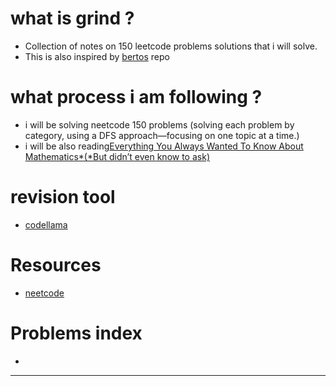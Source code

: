 # what is grind ?
- Collection of notes on 150 leetcode problems solutions that i will solve.
- This is also inspired by [bertos](https://github.com/Graffioh/bertos-inferno) repo

# what process i am following ?
 
- i will be solving neetcode 150 problems (solving each problem by category, using a DFS approach—focusing on one topic at a time.)
- i will be also reading[Everything You Always Wanted To Know About Mathematics*(*But didn’t even know to ask)](https://www.math.cmu.edu/~jmackey/151_128/bws_book.pdf)

# revision tool
 - [codellama](https://codellama.dev/problems)


# Resources
- [neetcode](https://www.youtube.com/c/neetcode)


# Problems index
- 

---

##

